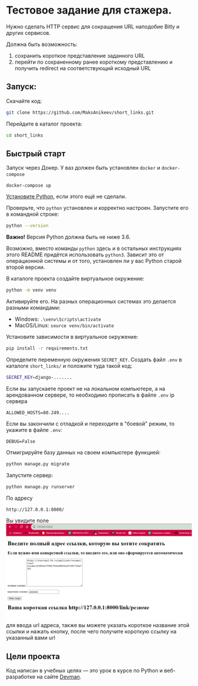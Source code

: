 # Тестовое задание для стажера. 

Нужно сделать HTTP сервис для сокращения URL наподобие Bitly и других сервисов.

Должна быть возможность:
1. сохранить короткое представление заданного URL
2. перейти по сохраненному ранее короткому представлению и получить redirect на соответствующий исходный URL

## Запуск:

Скачайте код:
```sh
git clone https://github.com/MaksAnikeev/short_links.git
```

Перейдите в каталог проекта:
```sh
cd short_links
```

## Быстрый старт
Запуск через Докер. У ваз должен быть установлен `docker` и `docker-compose`
```pycon
docker-compose up 
```

[Установите Python](https://www.python.org/), если этого ещё не сделали.

Проверьте, что `python` установлен и корректно настроен. Запустите его в командной строке:
```sh
python --version
```
**Важно!** Версия Python должна быть не ниже 3.6.

Возможно, вместо команды `python` здесь и в остальных инструкциях этого README придётся использовать `python3`. Зависит это от операционной системы и от того, установлен ли у вас Python старой второй версии.

В каталоге проекта создайте виртуальное окружение:
```sh
python -m venv venv
```
Активируйте его. На разных операционных системах это делается разными командами:

- Windows: `.\venv\Scripts\activate`
- MacOS/Linux: `source venv/bin/activate`


Установите зависимости в виртуальное окружение:
```sh
pip install -r requirements.txt
```

Определите переменную окружения `SECRET_KEY`. Создать файл `.env` в каталоге `short_links/` и положите туда такой код:
```sh
SECRET_KEY=django-.......
```

Если вы запускаете проект не на локальном компьютере, а на арендованном сервере,
то необходимо прописать в файле `.env` ip сервера
```pycon
ALLOWED_HOSTS=80.249....
```

Если вы закончили с отладкой и переходите в "боевой" режим, то укажите
в файле `.env`:
```pycon
DEBUG=False
```

Отмигрируйте базу данных на своем компьютере функцией:

```sh
python manage.py migrate
```

Запустите сервер:

```sh
python manage.py runserver
```

По адресу
```pycon
http://127.0.0.1:8000/
```
Вы увидите поле ![поле](gifs/presentation.png) для ввода url адреса, также вы можете указать
короткое название этой ссылки и нажать кнопку, после чего получите короткую ссылку на указанный вами url

## Цели проекта

Код написан в учебных целях — это урок в курсе по Python и веб-разработке на сайте [Devman](https://dvmn.org).
